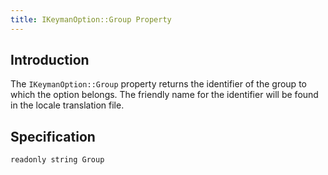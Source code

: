 ```yaml
---
title: IKeymanOption::Group Property
---
```


## Introduction

The `IKeymanOption::Group` property returns the identifier of the group
to which the option belongs. The friendly name for the identifier will
be found in the locale translation file.

## Specification

``` clike
readonly string Group
```
